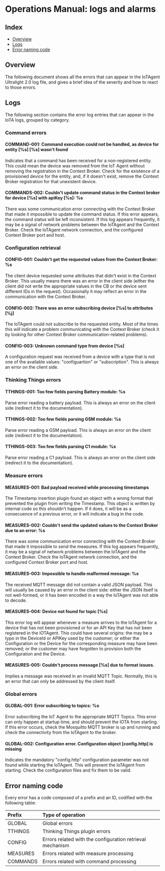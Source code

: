 # Operations Manual: logs and alarms
## Index

* [Overview](#overview)
* [Logs](#logs)
* [Error naming code](#errorcode)


## <a name="overview"/>  Overview
The following document shows all the errors that can appear in the IoTAgent Ultralight 2.0 log file, and gives a brief
idea of the severity and how to react to those errors.

## <a name="logs"/>  Logs
The following section contains the error log entries that can appear in the IoTA logs, grouped by category.

### Command errors

#### COMMAND-001: Command execution could not be handled, as device for entity [%s] [%s] wasn\'t found
Indicates that a command has been received for a non-registered entity. This could mean the device was removed from the
IoT Agent without removing the registration in the Context Broker. Check for the existence of a provisioned device for
the entity, and, if it doesn't exist, remove the Context Broker registration for that unexistent device.

#### COMMANDS-002: Couldn\'t update command status in the Context broker for device [%s] with apiKey [%s]: %s
There was some communication error connecting with the Context Broker that made it impossible to update the command
status. If this error appears, the command status will be left inconsistent. If this log appears frequently, it may be
a signal of network problems between the IoTAgent and the Context Broker. Check the IoTAgent network connection, and
the configured Context Broker port and host.

### Configuration retrieval

#### CONFIG-001: Couldn\'t get the requested values from the Context Broker: %s

The client device requested some attributes that didn't exist in the Context Broker. This usually means there was an
error in the client side (either the client did not write the appropriate values in the CB or the device sent different
IDs in the request). Occasionally it may reflect an error in the communication with the Context Broker.

#### CONFIG-002: There was an error subscribing device [%s] to attributes [%j]

The IoTAgent could not subscribe to the requested entity. Most of the times this will indicate a problem communicating
with the Context Broker (check it by looking for other Context Broker communication-related problems).

#### CONFIG-003: Unknown command type from device [%s]

A configuration request was received from a device with a type that is not one of the available values: "configuartion"
or "subscription". This is always an error on the client side.

### Thinking Things errors

#### TTHINGS-001: Too few fields parsing Battery module: %s

Parse error reading a battery payload. This is always an error on the client side (redirect it to the documentation).

#### TTHINGS-002: Too few fields parsing GSM module: %s

Parse error reading a GSM payload. This is always an error on the client side (redirect it to the documentation).

#### TTHINGS-003: Too few fields parsing C1 module: %s

Parse error reading a C1 payload. This is always an error on the client side (redirect it to the documentation).


### Measure errors

#### MEASURES-001: Bad payload received while processing timestamps
The Timestamp insertion plugin found an object with a wrong format that prevented the plugin from writing the Timestamp.
This object is written by internal code so this shouldn't happen. If it does, it will be as a consecuence of a previous
error, or it will indicate a bug in the code.

#### MEASURES-002: Couldn\'t send the updated values to the Context Broker due to an error: %s
There was some communication error connecting with the Context Broker that made it impossible to send the measures.
If this log appears frequently, it may be a signal of network problems between the IoTAgent and the Context Broker.
Check the IoTAgent network connection, and the configured Context Broker port and host.

#### MEASURES-003: Impossible to handle malformed message: %s
The received MQTT message did not contain a valid JSON payload. This will usually be caused by an error in the client
side: either the JSON itself is not well-formed, or it has been encoded in a way the IoTAgent was not able to decode.

#### MEASURES-004: Device not found for topic [%s]
This error log will appear whenever a measure arrives to the IoTAgent for a device that has not been provisioned or for
an API Key that has not been registered in the IOTAgent. This could have several origins: the may be a typo in the
DeviceId or APIKey used by the customer; or either the Configuration or the Device for the corresponding measure may
have been removed; or the customer may have forgotten to provision both the Configuration and the Device.

#### MEASURES-005: Couldn\'t process message [%s] due to format issues.
Implies a message was received in an invalid MQTT Topic. Normally, this is an error that can only be addressed by the
client itself.


### Global errors

#### GLOBAL-001: Error subscribing to topics: %s
Error subscribing the IoT Agent to the appropriate MQTT Topics. This error can only happen at startup time, and should
prevent the IOTA from starting. If this error occurs, check the Mosquitto MQTT broker is up and running and check the
connectivity from the IoTAgent to the broker.

#### GLOBAL-002: Configuration error. Configuration object [config.http] is missing

Indicates the mandatory "config.http" configuration parameter was not found while starting the IoTAgent. This will
prevent the IoTAgent from starting. Check the configuration files and fix them to be valid.


## <a name="errorcode"/> Error naming code
Every error has a code composed of a prefix and an ID, codified with the following table:

| Prefix           | Type of operation      |
|:---------------- |:---------------------- |
| GLOBAL           | Global errors          |
| TTHINGS           | Thinking Things plugin errors          |
| CONFIG           | Errors related with the configuration retrieval mechanism          |
| MEASURES         | Errors related with measure processing |
| COMMANDS         | Errors related with command processing |
